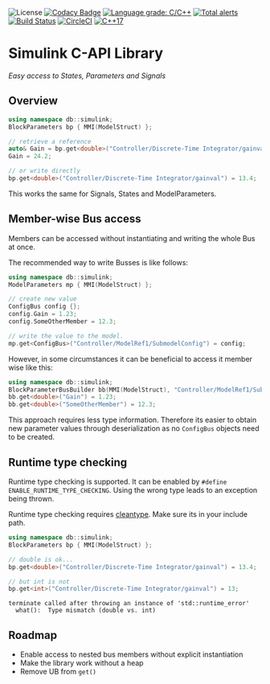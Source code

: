 <!-- SPDX-License-Identifier: BSD-3-Clause-Clear -->
![License](https://img.shields.io/github/license/danishbelal/simulink-capi)
[![Codacy Badge](https://api.codacy.com/project/badge/Grade/e42b17ddc7ea4b86a2d1e9a4af8bcc77)](https://app.codacy.com/gh/danishbelal/simulink-capi?utm_source=github.com&utm_medium=referral&utm_content=danishbelal/simulink-capi&utm_campaign=Badge_Grade)
[![Language grade: C/C++](https://img.shields.io/lgtm/grade/cpp/g/danishbelal/simulink-capi.svg?logo=lgtm&logoWidth=18)](https://lgtm.com/projects/g/danishbelal/simulink-capi/context:cpp)
[![Total alerts](https://img.shields.io/lgtm/alerts/g/danishbelal/simulink-capi.svg?logo=lgtm&logoWidth=18)](https://lgtm.com/projects/g/danishbelal/simulink-capi/alerts/)
[![Build Status](https://travis-ci.com/danishbelal/simulink-capi.svg?branch=beta)](https://travis-ci.com/danishbelal/simulink-capi)
[![CircleCI](https://circleci.com/gh/danishbelal/simulink-capi.svg?style=shield)](https://circleci.com/gh/danishbelal/simulink-capi)
[![C++17](https://img.shields.io/badge/C%2B%2B-17-blue.svg)](https://isocpp.org/std/the-standard )

# Simulink C-API Library
<i> Easy access to States, Parameters and Signals</i>

## Overview
```C++
using namespace db::simulink;
BlockParameters bp { MMI(ModelStruct) };

// retrieve a reference
auto& Gain = bp.get<double>("Controller/Discrete-Time Integrator/gainval");
Gain = 24.2;

// or write directly
bp.get<double>("Controller/Discrete-Time Integrator/gainval") = 13.4;
```

This works the same for Signals, States and ModelParameters.

## Member-wise Bus access
Members can be accessed without instantiating and writing the whole Bus at once.

The recommended way to write Busses is like follows:
```C++
using namespace db::simulink;
ModelParameters mp { MMI(ModelStruct) };

// create new value
ConfigBus config {};
config.Gain = 1.23;
config.SomeOtherMember = 12.3;

// write the value to the model.
mp.get<ConfigBus>("Controller/ModelRef1/SubmodelConfig") = config;
```

However, in some circumstances it can be beneficial to access it member wise like this:
```C++
using namespace db::simulink;
BlockParameterBusBuilder bb(MMI(ModelStruct), "Controller/ModelRef1/SubmodelConfig");
bb.get<double>("Gain") = 1.23;
bb.get<double>("SomeOtherMember") = 12.3;
```
This approach requires less type information. Therefore its easier to obtain
new parameter values through deserialization as no `ConfigBus` objects need
to be created.

## Runtime type checking
Runtime type checking is supported. It can be enabled by `#define ENABLE_RUNTIME_TYPE_CHECKING`.
Using the wrong type leads to an exception being thrown.

Runtime type checking requires [cleantype](https://github.com/pthom/cleantype).
Make sure its in your include path.
```C++
using namespace db::simulink;
BlockParameters bp { MMI(ModelStruct) };

// double is ok...
bp.get<double>("Controller/Discrete-Time Integrator/gainval") = 13.4;

// but int is not
bp.get<int>("Controller/Discrete-Time Integrator/gainval") = 13;
```
```console
terminate called after throwing an instance of 'std::runtime_error'
  what():  Type mismatch (double vs. int)
```

## Roadmap
 - Enable access to nested bus members without explicit instantiation
 - Make the library work without a heap
 - Remove UB from `get()`